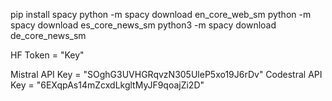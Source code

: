 pip install spacy
python -m spacy download en_core_web_sm
python -m spacy download es_core_news_sm
python3 -m spacy download de_core_news_sm


HF Token = "Key"

Mistral API Key = "SOghG3UVHGRqvzN305UleP5xo19J6rDv"
Codestral API Key = "6EXqpAs14mZcxdLkgltMyJF9qoajZi2D"